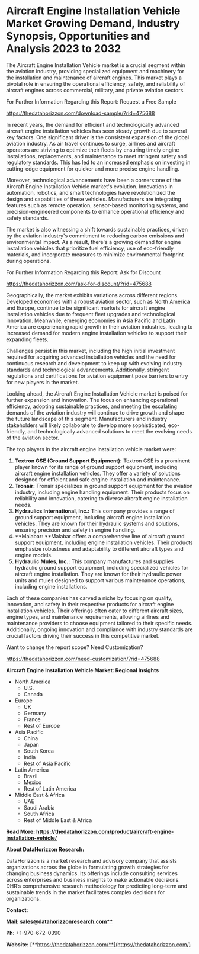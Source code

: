 ﻿# **Aircraft Engine Installation Vehicle Market Growing Demand, Industry Synopsis, Opportunities and Analysis 2023 to 2032**

The Aircraft Engine Installation Vehicle market is a crucial segment within the aviation industry, providing specialized equipment and machinery for the installation and maintenance of aircraft engines. This market plays a pivotal role in ensuring the operational efficiency, safety, and reliability of aircraft engines across commercial, military, and private aviation sectors.

For Further Information Regarding this Report: Request a Free Sample

<https://thedatahorizzon.com/download-sample/?rid=475688>



In recent years, the demand for efficient and technologically advanced aircraft engine installation vehicles has seen steady growth due to several key factors. One significant driver is the consistent expansion of the global aviation industry. As air travel continues to surge, airlines and aircraft operators are striving to optimize their fleets by ensuring timely engine installations, replacements, and maintenance to meet stringent safety and regulatory standards. This has led to an increased emphasis on investing in cutting-edge equipment for quicker and more precise engine handling.

Moreover, technological advancements have been a cornerstone of the Aircraft Engine Installation Vehicle market's evolution. Innovations in automation, robotics, and smart technologies have revolutionized the design and capabilities of these vehicles. Manufacturers are integrating features such as remote operation, sensor-based monitoring systems, and precision-engineered components to enhance operational efficiency and safety standards.

The market is also witnessing a shift towards sustainable practices, driven by the aviation industry's commitment to reducing carbon emissions and environmental impact. As a result, there's a growing demand for engine installation vehicles that prioritize fuel efficiency, use of eco-friendly materials, and incorporate measures to minimize environmental footprint during operations.

For Further Information Regarding this Report: Ask for Discount

<https://thedatahorizzon.com/ask-for-discount/?rid=475688>



Geographically, the market exhibits variations across different regions. Developed economies with a robust aviation sector, such as North America and Europe, continue to be significant markets for aircraft engine installation vehicles due to frequent fleet upgrades and technological innovation. Meanwhile, emerging economies in Asia Pacific and Latin America are experiencing rapid growth in their aviation industries, leading to increased demand for modern engine installation vehicles to support their expanding fleets.

Challenges persist in this market, including the high initial investment required for acquiring advanced installation vehicles and the need for continuous research and development to keep up with evolving industry standards and technological advancements. Additionally, stringent regulations and certifications for aviation equipment pose barriers to entry for new players in the market.

Looking ahead, the Aircraft Engine Installation Vehicle market is poised for further expansion and innovation. The focus on enhancing operational efficiency, adopting sustainable practices, and meeting the escalating demands of the aviation industry will continue to drive growth and shape the future landscape of this segment. Manufacturers and industry stakeholders will likely collaborate to develop more sophisticated, eco-friendly, and technologically advanced solutions to meet the evolving needs of the aviation sector.

The top players in the aircraft engine installation vehicle market were:

1. **Textron GSE (Ground Support Equipment):** Textron GSE is a prominent player known for its range of ground support equipment, including aircraft engine installation vehicles. They offer a variety of solutions designed for efficient and safe engine installation and maintenance.
1. **Tronair:** Tronair specializes in ground support equipment for the aviation industry, including engine handling equipment. Their products focus on reliability and innovation, catering to diverse aircraft engine installation needs.
1. **Hydraulics International, Inc.:** This company provides a range of ground support equipment, including aircraft engine installation vehicles. They are known for their hydraulic systems and solutions, ensuring precision and safety in engine handling.
1. \*\*Malabar: \*\*Malabar offers a comprehensive line of aircraft ground support equipment, including engine installation vehicles. Their products emphasize robustness and adaptability to different aircraft types and engine models.
1. **Hydraulic Mules, Inc.:** This company manufactures and supplies hydraulic ground support equipment, including specialized vehicles for aircraft engine installation. They are known for their hydraulic power units and mules designed to support various maintenance operations, including engine installations.

Each of these companies has carved a niche by focusing on quality, innovation, and safety in their respective products for aircraft engine installation vehicles. Their offerings often cater to different aircraft sizes, engine types, and maintenance requirements, allowing airlines and maintenance providers to choose equipment tailored to their specific needs. Additionally, ongoing innovation and compliance with industry standards are crucial factors driving their success in this competitive market.

Want to change the report scope? Need Customization?

<https://thedatahorizzon.com/need-customization/?rid=475688>



**Aircraft Engine Installation Vehicle Market: Regional Insights**

- North America
  - U.S.
  - Canada
- Europe
  - UK
  - Germany
  - France
  - Rest of Europe
- Asia Pacific
  - China
  - Japan
  - South Korea
  - India
  - Rest of Asia Pacific
- Latin America
  - Brazil
  - Mexico
  - Rest of Latin America
- Middle East & Africa
  - UAE
  - Saudi Arabia
  - South Africa
  - Rest of Middle East & Africa

**Read More: https://thedatahorizzon.com/product/aircraft-engine-installation-vehicle/**

**About DataHorizzon Research:**

DataHorizzon is a market research and advisory company that assists organizations across the globe in formulating growth strategies for changing business dynamics. Its offerings include consulting services across enterprises and business insights to make actionable decisions. DHR’s comprehensive research methodology for predicting long-term and sustainable trends in the market facilitates complex decisions for organizations.

**Contact:**

**Mail: [sales@datahorizzonresearch.com**](mailto:sales@datahorizzonresearch.com)**

**Ph:** +1–970–672–0390

**Website:** [**https://thedatahorizzon.com/**](https://thedatahorizzon.com/)


